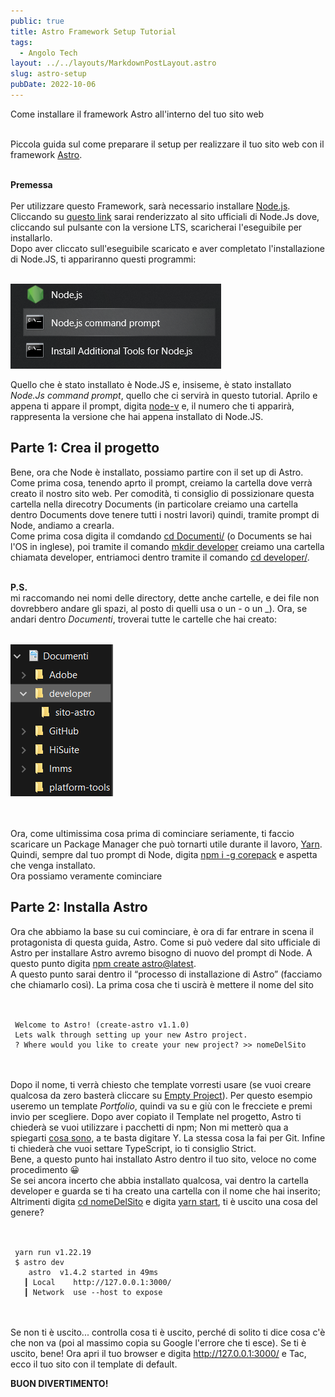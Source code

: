 ```yaml
---
public: true
title: Astro Framework Setup Tutorial
tags:
  - Angolo Tech
layout: ../../layouts/MarkdownPostLayout.astro
slug: astro-setup
pubDate: 2022-10-06
---
```


Come installare il framework Astro all'interno del tuo sito web<br /><br />

Piccola guida sul come preparare il setup per realizzare il tuo sito web con il framework <a href="https://astro.build/">Astro</a>.<br /><br />

**Premessa** <br /><br />
Per utilizzare questo Framework, sarà necessario installare <a href="https://nodejs.org/en/">Node.js</a>. Cliccando su <a href="https://nodejs.org/en/">questo link</a> sarai renderizzato al sito ufficiali di Node.Js dove, cliccando sul pulsante con la versione LTS, scaricherai l'eseguibile per installarlo.<br />
Dopo aver cliccato sull'eseguibile scaricato e aver completato l'installazione di Node.JS, ti appariranno questi programmi:<br /><br />

<img src="../../../public/images/posts/node1.png">

Quello che è stato installato è Node.JS e, insiseme, è stato installato _Node.Js command prompt_, quello che ci servirà in questo tutorial.
Aprilo e appena ti appare il prompt, digita <u>node-v</u> e, il numero che ti apparirà, rappresenta la versione che hai appena installato di Node.JS.


## Parte 1: Crea il progetto

Bene, ora che Node è installato, possiamo partire con il set up di Astro.<br />
Come prima cosa, tenendo aprto il prompt, creiamo la cartella dove verrà creato il nostro sito web. Per comodità, ti consiglio di possizionare questa cartella nella direcotry Documents (in particolare creiamo una cartella dentro Documents dove tenere tutti i nostri lavori) quindi, tramite prompt di Node, andiamo a crearla.<br />
Come prima cosa digita il comdando <u>cd Documenti/</u> (o Documents se hai l'OS in inglese), poi tramite il comando <u>mkdir developer</u> creiamo una cartella chiamata developer, entriamoci dentro tramite il comando <u>cd developer/</u>.<br /><br />

**P.S.**<br />
mi raccomando nei nomi delle directory, dette anche cartelle, e dei file non dovrebbero andare gli spazi, al posto di quelli usa o un - o un _).
Ora, se andari dentro _Documenti_, troverai tutte le cartelle che hai creato:<br /><br />

<img src="../../../public/images/posts/node2.png">

<br /><br />
Ora, come ultimissima cosa prima di cominciare seriamente, ti faccio scaricare un Package Manager che può tornarti utile durante il lavoro, <a href="https://yarnpkg.com/">Yarn</a>. Quindi, sempre dal tuo prompt di Node, digita <u>npm i -g corepack</u> e aspetta che venga installato.<br />
Ora possiamo veramente cominciare

## Parte 2: Installa Astro

Ora che abbiamo la base su cui cominciare, è ora di far entrare in scena il protagonista di questa guida, Astro. Come si può vedere dal sito ufficiale di Astro per installare Astro avremo bisogno di nuovo del prompt di Node. A questo punto digita <u>npm create astro@latest</u>.<br />
A questo punto sarai dentro il “processo di installazione di Astro” (facciamo che chiamarlo così). La prima cosa che ti uscirà è mettere il nome del sito<br /><br />

```

 Welcome to Astro! (create-astro v1.1.0)
 Lets walk through setting up your new Astro project.
 ? Where would you like to create your new project? >> nomeDelSito

```
<br /><br />
Dopo il nome, ti verrà chiesto che template vorresti usare (se vuoi creare qualcosa da zero basterà cliccare su <u>Empty Project</u>). Per questo esempio useremo un template _Portfolio_, quindi va su e giù con le frecciete e premi invio per scegliere. Dopo aver copiato il Template nel progetto, Astro ti chiederà se vuoi utilizzare i pacchetti di npm; Non mi metterò qua a spiegarti <a href="https://it.wikipedia.org/wiki/Npm_(software)">cosa sono</a>, a te basta digitare Y. La stessa cosa la fai per Git. Infine ti chiederà che vuoi settare TypeScript, io ti consiglio Strict.<br />
Bene, a questo punto hai installato Astro dentro il tuo sito, veloce no come procedimento 😀<br />
Se sei ancora incerto che abbia installato qualcosa, vai dentro la cartella developer e guarda se ti ha creato una cartella con il nome che hai inserito; Altrimenti digita <u>cd nomeDelSito</u> e digita <u>yarn start</u>, ti è uscito una cosa del genere?<br /><br />

```

 yarn run v1.22.19
 $ astro dev
    astro  v1.4.2 started in 49ms
   ┃ Local    http://127.0.0.1:3000/
   ┃ Network  use --host to expose

```

<br /><br />
Se non ti è uscito... controlla cosa ti è uscito, perché di solito ti dice cosa c'è che non va (poi al massimo copia su Google l'errore che ti esce).
Se ti è uscito, bene! Ora apri il tuo browser e digita http://127.0.0.1:3000/ e Tac, ecco il tuo sito con il template di default.

**BUON DIVERTIMENTO!**

